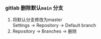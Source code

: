 ### gitlab 删除默认`main` 分支
1. 将默认分支修改为master  
Settings -> Repository -> Default branch 
2. Repository -> Branches -> 删除
